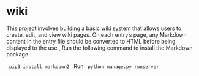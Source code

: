 # wiki
 
<p>This project involves building a basic wiki system that allows users to create, edit, and view wiki pages.
On each entry’s page, any Markdown content in the entry file should be converted to HTML before being displayed to the use ,
Run the following command to install the Markdown package</p>
<code> pip3 install markdown2 </code> 
Run <code> python manage.py runserver </code>
 
